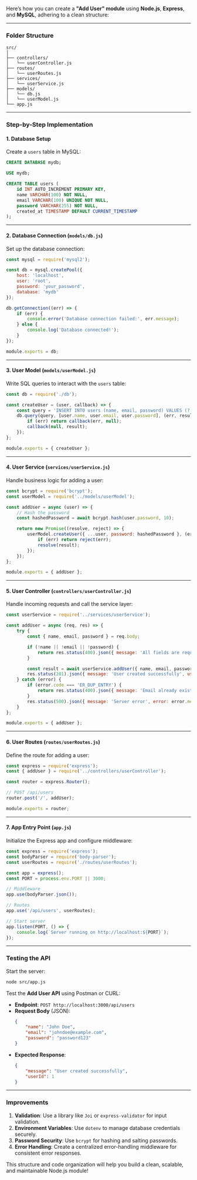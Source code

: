 Here’s how you can create a **"Add User" module** using **Node.js**, **Express**, and **MySQL**, adhering to a clean structure:

---

### **Folder Structure**
```plaintext
src/
│
├── controllers/
│   └── userController.js
├── routes/
│   └── userRoutes.js
├── services/
│   └── userService.js
├── models/
│   └── db.js
│   └── userModel.js
└── app.js
```

---

### **Step-by-Step Implementation**

#### 1. **Database Setup**
Create a `users` table in MySQL:
```sql
CREATE DATABASE mydb;

USE mydb;

CREATE TABLE users (
    id INT AUTO_INCREMENT PRIMARY KEY,
    name VARCHAR(100) NOT NULL,
    email VARCHAR(100) UNIQUE NOT NULL,
    password VARCHAR(255) NOT NULL,
    created_at TIMESTAMP DEFAULT CURRENT_TIMESTAMP
);
```

---

#### 2. **Database Connection (`models/db.js`)**
Set up the database connection:
```javascript
const mysql = require('mysql2');

const db = mysql.createPool({
    host: 'localhost',
    user: 'root',
    password: 'your_password',
    database: 'mydb'
});

db.getConnection((err) => {
    if (err) {
        console.error('Database connection failed:', err.message);
    } else {
        console.log('Database connected!');
    }
});

module.exports = db;
```

---

#### 3. **User Model (`models/userModel.js`)**
Write SQL queries to interact with the `users` table:
```javascript
const db = require('./db');

const createUser = (user, callback) => {
    const query = 'INSERT INTO users (name, email, password) VALUES (?, ?, ?)';
    db.query(query, [user.name, user.email, user.password], (err, result) => {
        if (err) return callback(err, null);
        callback(null, result);
    });
};

module.exports = { createUser };
```

---

#### 4. **User Service (`services/userService.js`)**
Handle business logic for adding a user:
```javascript
const bcrypt = require('bcrypt');
const userModel = require('../models/userModel');

const addUser = async (user) => {
    // Hash the password
    const hashedPassword = await bcrypt.hash(user.password, 10);

    return new Promise((resolve, reject) => {
        userModel.createUser({ ...user, password: hashedPassword }, (err, result) => {
            if (err) return reject(err);
            resolve(result);
        });
    });
};

module.exports = { addUser };
```

---

#### 5. **User Controller (`controllers/userController.js`)**
Handle incoming requests and call the service layer:
```javascript
const userService = require('../services/userService');

const addUser = async (req, res) => {
    try {
        const { name, email, password } = req.body;

        if (!name || !email || !password) {
            return res.status(400).json({ message: 'All fields are required' });
        }

        const result = await userService.addUser({ name, email, password });
        res.status(201).json({ message: 'User created successfully', userId: result.insertId });
    } catch (error) {
        if (error.code === 'ER_DUP_ENTRY') {
            return res.status(400).json({ message: 'Email already exists' });
        }
        res.status(500).json({ message: 'Server error', error: error.message });
    }
};

module.exports = { addUser };
```

---

#### 6. **User Routes (`routes/userRoutes.js`)**
Define the route for adding a user:
```javascript
const express = require('express');
const { addUser } = require('../controllers/userController');

const router = express.Router();

// POST /api/users
router.post('/', addUser);

module.exports = router;
```

---

#### 7. **App Entry Point (`app.js`)**
Initialize the Express app and configure middleware:
```javascript
const express = require('express');
const bodyParser = require('body-parser');
const userRoutes = require('./routes/userRoutes');

const app = express();
const PORT = process.env.PORT || 3000;

// Middleware
app.use(bodyParser.json());

// Routes
app.use('/api/users', userRoutes);

// Start server
app.listen(PORT, () => {
    console.log(`Server running on http://localhost:${PORT}`);
});
```

---

### **Testing the API**
Start the server:
```bash
node src/app.js
```

Test the **Add User API** using Postman or CURL:
- **Endpoint**: `POST http://localhost:3000/api/users`
- **Request Body** (JSON):
  ```json
  {
      "name": "John Doe",
      "email": "johndoe@example.com",
      "password": "password123"
  }
  ```
- **Expected Response**:
  ```json
  {
      "message": "User created successfully",
      "userId": 1
  }
  ```

---

### **Improvements**
1. **Validation**: Use a library like `Joi` or `express-validator` for input validation.
2. **Environment Variables**: Use `dotenv` to manage database credentials securely.
3. **Password Security**: Use `bcrypt` for hashing and salting passwords.
4. **Error Handling**: Create a centralized error-handling middleware for consistent error responses. 

This structure and code organization will help you build a clean, scalable, and maintainable Node.js module!